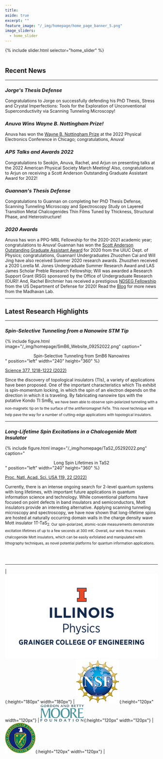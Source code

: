 ```yaml
---
title:
aside: true
excerpt: ""
feature_image: "/_img/homepage/home_page_banner_5.png"   
image_sliders:
  - home_slider
---
```

{% include slider.html selector="home_slider" %}  
<br>  

## Recent News
---
### *Jorge's Thesis Defense*

Congratulations to Jorge on successfully defending his PhD Thesis, Stress and Crystal Imperfections: Tools for the Exploration of Unconventional Superconductivity via Scanning Tunneling Microscopy!

### *Anuva Wins Wayne B. Nottingham Prize!*

Anuva has won the [Wayne B. Nottingham Prize](https://en.m.wikipedia.org/wiki/Wayne_B._Nottingham_Prize) at the 2022 Physical Electronics Conference in Chicago; congratulations, Anuva!

### *APS Talks and Awards 2022*

Congratulations to Seokjin, Anuva, Rachel, and Arjun on presenting talks at the 2022 American Physical Society March Meeting! Also, congratulations to Arjun on receiving a Scott Anderson Outstanding Graduate Assistant Award for 2022!

### *Guannan's Thesis Defense*

Congratulations to Guannan on completing her PhD Thesis Defense, Scanning Tunneling Microscopy and Spectroscopy Study on Layered Transition Metal Chalcogenides Thin Films Tuned by Thickness, Structural Phase, and Heterostructure!

### *2020 Awards*

Anuva has won a PPG-MRL Fellowship for the 2020-2021 academic year; congratulations to Anuva! Guannan has won the [Scott Anderson Outstanding Graduate Assistant Award](https://physics.illinois.edu/people/honors-and-awards/graduate-awards.asp) for 2020 from the UIUC Dept. of Physics; congratulations, Guannan! Undergraduates Zhuozhen Cai and Will Jing have also received Summer 2020 research awards. Zhuozhen received a 2020 Lorella M. Jones Undergraduate Summer Research Award and LAS James Scholar Preble Research Fellowship; Will was awarded a Research Support Grant (RSG) sponsored by the Office of Undergraduate Research (OUR)! And, Rachel Birchmier has received a prestigious [NDSEG Fellowship](https://ndseg.asee.org/) from the US Department of Defense for 2020! Read the [Blog](http://madhavanlab.org/blog/) for more news from the Madhavan Lab.

---
## Latest Research Highlights
---

### *Spin-Selective Tunneling from a Nanowire STM Tip*

{% include figure.html image="/_img/homepage/SmB6_Website_09252022.png" caption="<center>Spin-Selective Tunneling from SmB6 Nanowires</center>" position="left" width="240" height="360" %}  

[Science 377, 1218-1222 (2022)](https://www.science.org/doi/10.1126/science.abj8765) <br>

Since the discovery of topological insulators (TIs), a variety of applications have been proposed. One of the important characteristics which TIs exhibit is spin-momentum locking, in which the spin of an electron depends on the direction in which it is traveling.  By fabricating nanowire tips with the putative Kondo TI SmB<sub>6, we have been able to observe spin-polarized tunneling with a non-magnetic tip on to the surface of the antiferromagnet FeTe. This novel technique will help pave the way for a number of cutting-edge applications with topological insulators.

---

### *Long-Lifetime Spin Excitations in a Chalcogenide Mott Insulator*

{% include figure.html image="/_img/homepage/TaS2_05292022.png" caption="<center>Long Spin Lifetimes in TaS2</center>" position="left" width="240" height="360" %}  

[Proc. Natl. Acad. Sci. USA  119, 22 (2022)](https://www.pnas.org/doi/10.1073/pnas.2121740119) <br>

Currently, there is an intense ongoing search for 2-level quantum systems with long lifetimes, with important future applications in quantum information science and technology. While conventional platforms have focused on point defects in band insulators and semiconductors, Mott insulators provide an interesting alternative. Applying scanning tunneling microscopy and spectroscopy, we have now shown that long-lifetime spins are hosted at naturally occurring domain walls in the charge density wave Mott insulator 1T-TaS<sub>2. Our spin-polarized, atomic-scale measurements demonstrate excitation lifetimes of up to a few seconds at 300 mK. Overall, our work thus reveals chalcogenide Mott insulators, which can be easily exfoliated and manipulated with lithography techniques, as novel potential platforms for quantum information applications.

<br>
<br>

---

| ![image](/_img/uofi_physics.png){:height="180px" width="180px"} | ![image](/_img/nsf_logo.png){:height="120px" width="120px"} | ![image](/_img/moore_logo.png){:height="120px" width="120px"} | ![image](/_img/doe_logo.png){:height="120px" width="120px"} |  
